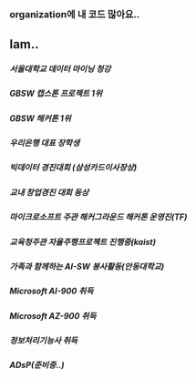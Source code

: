 <h3>organization에 내 코드 많아요..</h3>

<h2>Iam..</h2>
<h5>서울대학교 데이터 마이닝 청강</h5>
<h5>GBSW 캡스톤 프로젝트 1위</h5>
<h5>GBSW 해커톤 1위</h5>
<h5>우리은행 대표 장학생</h5>
<h5>빅데이터 경진대회 (삼성카드이사장상)</h5>
<h5>교내 창업경진 대회 동상</h5>
<h5>마이크로소프트 주관 해커그라운드 해커톤 운영진(TF)</h5>
<h5>교육청주관 자율주행프로젝트 진행중(kaist)</h5>
<h5>가족과 함께하는 AI-SW 봉사활동(안동대학교)</h5>
<h5>Microsoft AI-900 취득</h5>
<h5>Microsoft AZ-900 취득</h5>
<h5>정보처리기능사 취득</h5>
<h5>ADsP(준비중..)</h5>





